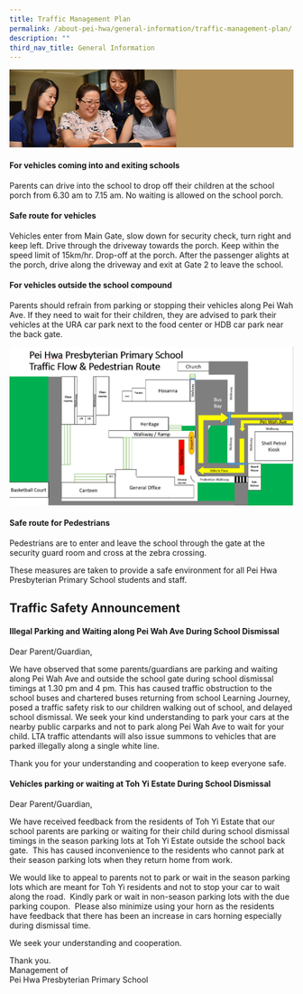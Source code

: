 ```yaml
---
title: Traffic Management Plan
permalink: /about-pei-hwa/general-information/traffic-management-plan/
description: ""
third_nav_title: General Information
---
```

![](/images/Website%20Banners%20Subpage/948x260%20masterhead%20-%20About%20Pei%20Hwa4.jpg)
#### For vehicles coming into and exiting schools

Parents can drive into the school to drop off their children at the school porch from 6.30 am to 7.15 am. No waiting is allowed on the school porch.



#### Safe route for vehicles

Vehicles enter from Main Gate, slow down for security check, turn right and keep left. Drive through the driveway towards the porch. Keep within the speed limit of 15km/hr. Drop-off at the porch. After the passenger alights at the porch, drive along the driveway and exit at Gate 2 to leave the school.

#### For vehicles outside the school compound

Parents should refrain from parking or stopping their vehicles along Pei Wah Ave. If they need to wait for their children, they are advised to park their vehicles at the URA car park next to the food center or HDB car park near the back gate.

![](/images/Traffic%20Management%20Plan.png)
  
  

#### Safe route for Pedestrians

Pedestrians are to enter and leave the school through the gate at the security guard room and cross at the zebra crossing.

 
These measures are taken to provide a safe environment for all Pei Hwa Presbyterian Primary School students and staff.

## Traffic Safety Announcement

#### Illegal Parking and Waiting along Pei Wah Ave During School Dismissal  

Dear Parent/Guardian,  

We have observed that some parents/guardians are parking and waiting along Pei Wah Ave and outside the school gate during school dismissal timings at 1.30 pm and 4 pm. This has caused traffic obstruction to the school buses and chartered buses returning from school Learning Journey, posed a traffic safety risk to our children walking out of school, and delayed school dismissal. We seek your kind understanding to park your cars at the nearby public carparks and not to park along Pei Wah Ave to wait for your child. LTA traffic attendants will also issue summons to vehicles that are parked illegally along a single white line.

Thank you for your understanding and cooperation to keep everyone safe. 


  

  

#### Vehicles parking or waiting at Toh Yi Estate During School Dismissal

Dear Parent/Guardian,  

  

We have received feedback from the residents of Toh Yi Estate that our school parents are parking or waiting for their child during school dismissal timings in the season parking lots at Toh Yi Estate outside the school back gate.  This has caused inconvenience to the residents who cannot park at their season parking lots when they return home from work. 

  

We would like to appeal to parents not to park or wait in the season parking lots which are meant for Toh Yi residents and not to stop your car to wait along the road.  Kindly park or wait in non-season parking lots with the due parking coupon.  Please also minimize using your horn as the residents have feedback that there has been an increase in cars horning especially during dismissal time.



We seek your understanding and cooperation.  

Thank you.<br>
Management of  <br>
Pei Hwa Presbyterian Primary School
